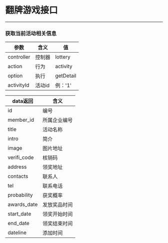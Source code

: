# 翻牌游戏接口
---

### 获取当前活动相关信息
参数 | 含义 | 值
---|---|---
controller | 控制器 | lottery
action | 行为 | activity
option | 执行 | getDetail
activityId | 活动id | 例：'1' 

data返回 | 含义
---|---
id | 编号
member_id | 所属企业编号
title | 活动名称
intro | 简介
image | 图片地址
verifi_code | 核销码
address | 领奖地址
contacts | 联系人
tel | 联系电话
probability | 获奖概率
awards_date | 发放奖品时间
start_date | 领奖开始时间
end_date | 领奖结束时间
dateline | 添加时间

